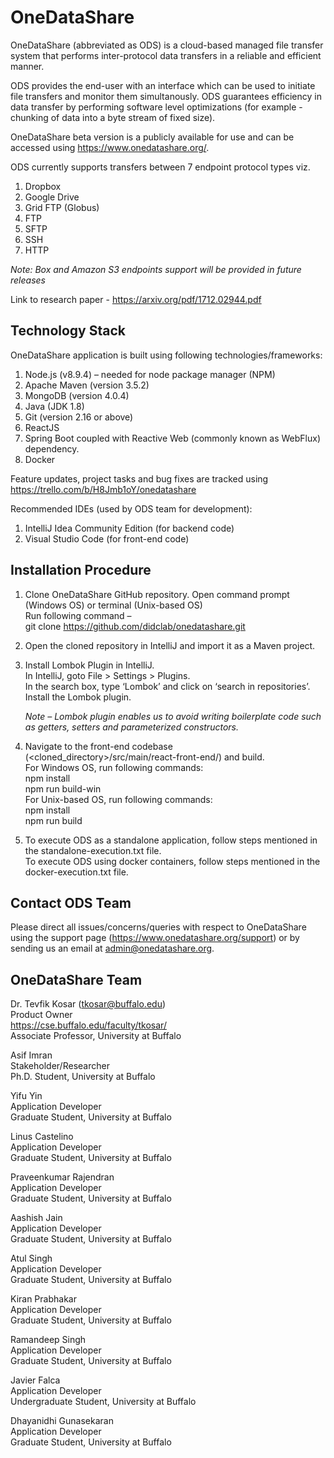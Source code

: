 # OneDataShare #

OneDataShare (abbreviated as ODS) is a cloud-based managed file transfer system that performs inter-protocol data transfers in a reliable and efficient manner.

ODS provides the end-user with an interface which can be used to initiate file transfers and monitor them simultanously. ODS guarantees efficiency in data transfer by performing software level optimizations (for example - chunking of data into a byte stream of fixed size).

OneDataShare beta version is a publicly available for use and can be accessed using https://www.onedatashare.org/.

ODS currently supports transfers between 7 endpoint protocol types viz.
1. Dropbox
2. Google Drive
3. Grid FTP (Globus)
4. FTP
5. SFTP
6. SSH
7. HTTP

_Note: Box and Amazon S3 endpoints support will be provided in future releases_

Link to research paper - https://arxiv.org/pdf/1712.02944.pdf

## Technology Stack ##

OneDataShare application is built using following technologies/frameworks:
1. Node.js (v8.9.4) – needed for node package manager (NPM)
2. Apache Maven (version 3.5.2)
3. MongoDB (version 4.0.4)
4. Java (JDK 1.8)
5. Git (version 2.16 or above)
6. ReactJS
7. Spring Boot coupled with Reactive Web (commonly known as WebFlux) dependency.
8. Docker

Feature updates, project tasks and bug fixes are tracked using https://trello.com/b/H8Jmb1oY/onedatashare

Recommended IDEs (used by ODS team for development):
1. IntelliJ Idea Community Edition (for backend code)
2. Visual Studio Code (for front-end code)

## Installation Procedure ##

1. Clone OneDataShare GitHub repository.
	Open command prompt (Windows OS) or terminal (Unix-based OS)  
	Run following command –  
	git clone https://github.com/didclab/onedatashare.git

2. Open the cloned repository in IntelliJ and import it as a Maven project.

3. Install Lombok Plugin in IntelliJ.  
	In IntelliJ, goto File &gt; Settings &gt; Plugins.  
	In the search box, type ‘Lombok’ and click on ‘search in repositories’.  
	Install the Lombok plugin.

	_Note – Lombok plugin enables us to avoid writing boilerplate code such as getters, setters and parameterized constructors._

4. Navigate to the front-end codebase (&lt;cloned_directory&gt;/src/main/react-front-end/) and build.  
	For Windows OS, run following commands:  
		npm install  
		npm run build-win  
	For Unix-based OS, run following commands:  
		npm install  
		npm run build  

5. To execute ODS as a standalone application, follow steps mentioned in the standalone-execution.txt file.  
   To execute ODS using docker containers, follow steps mentioned in the docker-execution.txt file.

## Contact ODS Team ##

Please direct all issues/concerns/queries with respect to OneDataShare using the support page (https://www.onedatashare.org/support) or by sending us an email at admin@onedatashare.org.

## OneDataShare Team ##

Dr. Tevfik Kosar (tkosar@buffalo.edu)  
Product Owner  
https://cse.buffalo.edu/faculty/tkosar/  
Associate Professor, University at Buffalo   

Asif Imran  
Stakeholder/Researcher  
Ph.D. Student, University at Buffalo   

Yifu Yin  
Application Developer  
Graduate Student, University at Buffalo  

Linus Castelino  
Application Developer  
Graduate Student, University at Buffalo  

Praveenkumar Rajendran  
Application Developer  
Graduate Student, University at Buffalo  

Aashish Jain  
Application Developer  
Graduate Student, University at Buffalo  

Atul Singh  
Application Developer  
Graduate Student, University at Buffalo  

Kiran Prabhakar  
Application Developer  
Graduate Student, University at Buffalo  

Ramandeep Singh  
Application Developer  
Graduate Student, University at Buffalo

Javier Falca  
Application Developer  
Undergraduate Student, University at Buffalo  

Dhayanidhi Gunasekaran  
Application Developer  
Graduate Student, University at Buffalo
